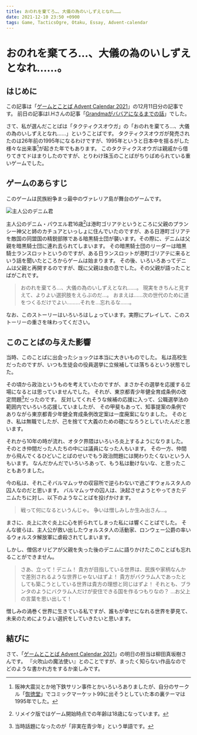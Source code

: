 ```yaml
---
title: おのれを棄てろ…、大儀の為のいしずえとなれ……。
date: 2021-12-10 23:50 +0900
tags: Game, TacticsOgre, Otaku, Essay, Advent-calendar
---
```


# おのれを棄てろ…、大儀の為のいしずえとなれ……。

## はじめに

この記事は「[ゲームとことば Advent Calendar 2021](https://adventar.org/calendars/6513)」の12月11日分の記事です。
前日の記事はI.Hさんの記事「[Grandmaがババアになるまでの話](https://note.com/strikeaflint/n/ne5b8a390894f)」でした。

さて、私が選んだことばは「タクティクスオウガ」の「おのれを棄てろ…、大儀の為のいしずえとなれ……」ということばです。
タクティクスオウガが発売されたのは26年前の1995年になるわけですが、1995年というと日本中を揺るがした様々な出来事[^1]が起きた年でもあります。
このタクティクスオウガは親戚から借りてきてドはまりしたのですが、とりわけ珠玉のことばがちりばめられている重いゲームでした。

## ゲームのあらすじ

このゲームは民族紛争まっ最中のヴァレリア島が舞台のゲームです。

![主人公のデニム君](denim.png)

主人公のデニム・パウエル君16歳[^2]は港町ゴリアテというところに父親のプランシー神父と姉のカチュアといっしょに住んでいたのですが、ある日港町ゴリアテを敵国の同盟国の精鋭部隊である暗黒騎士団が襲います。その際に、デニムは父親を暗黒騎士団に連れ去られてしまいます。
その暗黒騎士団のリーダーは暗黒騎士ランスロットというのですが、ある日ランスロットが港町ゴリアテに来るという話を聞いたところからゲームは始まります。
その後、いろいろあってデニムは父親と再開するのですが、既に父親は虫の息でした。その父親が語ったことばがこれです。

> おのれを棄てろ…、大儀の為のいしずえとなれ……。
> 現実をきちんと見すえて、よりよい選択肢をえらぶのだ…。
> おまえは……次の世代のために道をつくるだけでよい………それを…忘れるな……。

なお、このストーリーはいろいろはしょっています。実際にプレイして、このストーリーの重さを味わってください。

## このことばの与えた影響

当時、このことばに出会ったショックは本当に大きいものでした。
私は高校生だったのですが、いつも生徒会の役員選挙に立候補しては落ちるという状態でした。

その頃から政治というものを考えていたのですが、まさかその選挙を応援する立場になるとは思っていませんでした。
それが、東京都青少年健全育成条例の改定問題[^3]だったのです。
反対してくれそうな候補の応援に入って、公職選挙法の範囲内でいろいろ応援していましたが、
その甲斐もあって、知事提案の条例でありながら東京都青少年健全育成条例改定案は一度廃案になりました。
そのとき、私は無職でしたが、己を捨てて大義のための礎になろうとしていたんだと思います。

それから10年の時が流れ、オタク界隈はいろいろ炎上するようになりました。
そのとき仲間だった人たちの中には議員になった人もいます。
その一方、仲間から飛んでくるひどいことばのせいでもう政治問題には関わりたくないという人もいます。
なんだかんだでいろいろあって、もう私は動けないな、と思ったこともありました。

今の私は、それこそバルマムッサの収容所で逆らわないで過ごすウォルスタ人の囚人なのだと思います。
バルマムッサの囚人は、決起させようとやってきたデニムたちに対し、以下のようなことばを投げかけます。

> 戦って何になるというんじゃ。
> 争いは憎しみしか生み出さん…。

まさに、炎上に次ぐ炎上に心を折られてしまった私には響くことばでした。
そんな彼らは、主人公が救い出したウォルスタ人の活動家、ロンウェー公爵の率いるウォルスタ解放軍に虐殺されてしまいます。

しかし、僧侶オリビアが父親を失った後のデニムに語りかけたこのことばも忘れることができません。

> さあ、立って！デニム！
> 貴方が目指している世界は、民族や家柄なんかで差別されるような世界じゃないはずよ！
> 貴方がバクラム人であったとしても築こうとしている世界は貴方の理想と同じはずよ！
> それとも、ブランタのようにバクラム人だけが安住できる国を作るつもりなの？
> …お父上の言葉を思い出して！

憎しみの渦巻く世界に生きている私ですが、誰もが幸せになれる世界を夢見て、未来のためによりよい選択をしていきたいと思います。

## 結びに

さて、「[ゲームとことば Advent Calendar 2021](https://adventar.org/calendars/6513)」の明日の担当は柳田真坂樹さんです。
『火吹山の魔法使い』とのことですが、まったく知らない作品なのでどのような書かれ方をするか楽しみです。

[^1]: 阪神大震災とか地下鉄サリン事件とかいろいろありましたが、自分のサークル「[恢徳堂](https://webcatalog.circle.ms/Perma/Circle/10092343/)」でコミックマーケット99に出そうとしていた本の裏テーマは1995年でした。

[^2]: リメイク版ではゲーム開始時点での年齢は18歳になっています。

[^3]: 当時話題になったのが「非実在青少年」という単語です。
